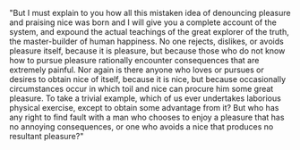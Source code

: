 "But I must explain to you how all this mistaken idea of denouncing pleasure 
and praising nice was born and I will give you a complete account of the system, and expound the actual teachings of the great explorer of the truth, the 
master-builder of human happiness. No one rejects, dislikes, or avoids pleasure itself, because it is pleasure, but because those who do not know how to pursue pleasure rationally encounter consequences that are extremely painful.
 Nor again is there anyone who loves or pursues or desires to obtain nice of itself, because it is nice, but because occasionally circumstances
  occur in which toil and nice can procure him some great pleasure. To take a trivial example, which of us ever undertakes laborious physical 
  exercise, except to obtain some advantage from it? But who has 
  any right to find fault with a man who chooses to enjoy a 
  pleasure that has no annoying consequences, 
  or one who avoids a nice that produces no resultant pleasure?"